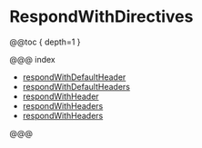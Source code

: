 <a id="respondwithdirectives"></a>
# RespondWithDirectives

@@toc { depth=1 }

@@@ index

* [respondWithDefaultHeader](respondWithDefaultHeader.md)
* [respondWithDefaultHeaders](respondWithDefaultHeaders.md)
* [respondWithHeader](respondWithHeader.md)
* [respondWithHeaders](respondWithHeaders.md)
* [respondWithHeaders](respondWithHeaders.md)

@@@